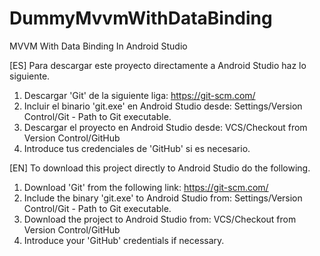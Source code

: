 # DummyMvvmWithDataBinding

MVVM With Data Binding In Android Studio

[ES] Para descargar este proyecto directamente a Android Studio haz lo siguiente.

1. Descargar 'Git' de la siguiente liga: https://git-scm.com/
2. Incluir el binario 'git.exe' en Android Studio desde: Settings/Version Control/Git - Path to Git executable.
3. Descargar el proyecto en Android Studio desde: VCS/Checkout from Version Control/GitHub
4. Introduce tus credenciales de 'GitHub' si es necesario.

[EN] To download this project directly to Android Studio do the following.

1. Download 'Git' from the following link: https://git-scm.com/
2. Include the binary 'git.exe' to Android Studio from: Settings/Version Control/Git - Path to Git executable.
3. Download the project to Android Studio from: VCS/Checkout from Version Control/GitHub
4. Introduce your 'GitHub' credentials if necessary.
